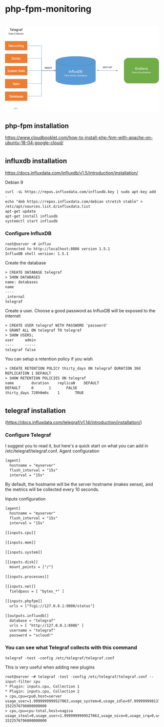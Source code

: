 # php-fpm-monitoring
#
![](php-fpm.png)

## php-fpm installation

https://www.cloudbooklet.com/how-to-install-php-fpm-with-apache-on-ubuntu-18-04-google-cloud/
#
## influxdb installation 
https://docs.influxdata.com/influxdb/v1.5/introduction/installation/

Debian 9
```hcl
curl -sL https://repos.influxdata.com/influxdb.key | sudo apt-key add -
echo "deb https://repos.influxdata.com/debian stretch stable" > /etc/apt/sources.list.d/influxdata.list
apt-get update
apt-get install influxdb
systemctl start influxdb
```
### Configure InfluxDB
```hcl
root@server ~# influx
Connected to http://localhost:8086 version 1.5.1
InfluxDB shell version: 1.5.1
```
Create the database
```hcl
> CREATE DATABASE telegraf
> SHOW DATABASES
name: databases
name
----
_internal
telegraf
```
Create a user. Choose a good password as InfluxDB will be exposed to the internet
```hcl
> CREATE USER telegraf WITH PASSWORD 'password'
> GRANT ALL ON telegraf TO telegraf
> SHOW USERS;
user     admin
----     -----
telegraf false
```
You can setup a retention policy if you wish

```hcl
> CREATE RETENTION POLICY thirty_days ON telegraf DURATION 30d REPLICATION 1 DEFAULT
> SHOW RETENTION POLICIES ON telegraf
name		duration	replicaN	DEFAULT
DEFAULT		0		1		FALSE
thirty_days	720h0m0s	1		TRUE
```
#
## telegraf installation 
(https://docs.influxdata.com/telegraf/v1.14/introduction/installation/)

### Configure Telegraf

I suggest you to read it, but here's a quick start on what you can add in /etc/telegraf/telegraf.conf.
Agent configuration
```hcl
[agent]
  hostname = "myserver"
  flush_interval = "15s"
  interval = "15s"
```
By default, the hostname will be the server hostname (makes sense), and the metrics will be collected every 10 seconds.

Inputs configuration

```hcl
[agent]
  hostname = "myserver"
  flush_interval = "15s"
  interval = "15s"

[[inputs.cpu]]

[[inputs.mem]]

[[inputs.system]]

[[inputs.disk]]
  mount_points = ["/"]

[[inputs.processes]]

[[inputs.net]]
  fieldpass = [ "bytes_*" ]
  
[[inputs.phpfpm]]
  urls = ["fcgi://127.0.0.1:9000/status"]
  
[[outputs.influxdb]]
  database = "telegraf"
  urls = [ "http://127.0.0.1:8086" ]
  username = "telegraf"
  password = "scloud!"

```
### You can see what Telegraf collects with this command
```hcl
telegraf -test -config /etc/telegraf/telegraf.conf
```

This is very useful when adding new plugins
```hcl
root@server ~# telegraf -test -config /etc/telegraf/telegraf.conf --input-filter cpu
* Plugin: inputs.cpu, Collection 1
* Plugin: inputs.cpu, Collection 2
> cpu,cpu=cpu0,host=server usage_user=1.9999999999527063,usage_system=0,usage_idle=97.99999999813735,usage_iowait=0,usage_steal=0,usage_guest=0,usage_nice=0,usage_irq=0,usage_softirq=0,usage_guest_nice=0 1522576796000000000
> cpu,cpu=cpu-total,host=nagisa usage_steal=0,usage_user=1.9999999999527063,usage_nice=0,usage_irq=0,usage_softirq=0,usage_guest=0,usage_guest_nice=0,usage_system=0,usage_idle=97.99999999813735,usage_iowait=0 1522576796000000000
```
